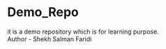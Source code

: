 # Demo_Repo
it is a demo repository which is for learning purpose.
<br>
Author - Shekh Salman Faridi

